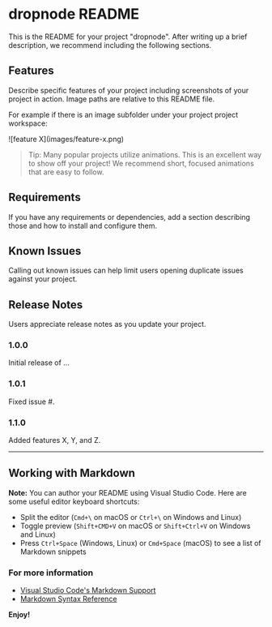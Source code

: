 # dropnode README

This is the README for your project "dropnode". After writing up a brief description, we recommend including the following sections.

## Features

Describe specific features of your project including screenshots of your project in action. Image paths are relative to this README file.

For example if there is an image subfolder under your project project workspace:

\!\[feature X\]\(images/feature-x.png\)

> Tip: Many popular projects utilize animations. This is an excellent way to show off your project! We recommend short, focused animations that are easy to follow.

## Requirements

If you have any requirements or dependencies, add a section describing those and how to install and configure them.

## Known Issues

Calling out known issues can help limit users opening duplicate issues against your project.

## Release Notes

Users appreciate release notes as you update your project.

### 1.0.0

Initial release of ...

### 1.0.1

Fixed issue #.

### 1.1.0

Added features X, Y, and Z.

-----------------------------------------------------------------------------------------------------------

## Working with Markdown

**Note:** You can author your README using Visual Studio Code.  Here are some useful editor keyboard shortcuts:

*   Split the editor (`Cmd+\` on macOS or `Ctrl+\` on Windows and Linux)
*   Toggle preview (`Shift+CMD+V` on macOS or `Shift+Ctrl+V` on Windows and Linux)
*   Press `Ctrl+Space` (Windows, Linux) or `Cmd+Space` (macOS) to see a list of Markdown snippets

### For more information

*   [Visual Studio Code's Markdown Support](http://code.visualstudio.com/docs/languages/markdown)
*   [Markdown Syntax Reference](https://help.github.com/articles/markdown-basics/)

**Enjoy!**
